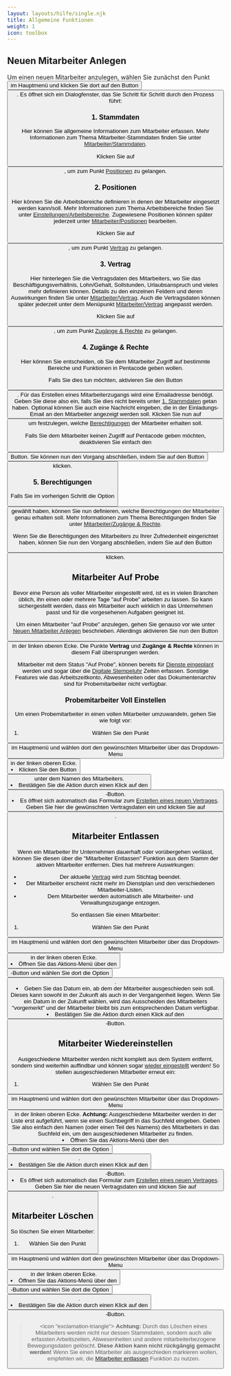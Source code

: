 ```yaml
---
layout: layouts/hilfe/single.njk
title: Allgemeine Funktionen
weight: 1
icon: toolbox
---
```


## Neuen Mitarbeiter Anlegen

Um einen neuen Mitarbeiter anzulegen, wählen Sie zunächst den Punkt <button icon="users" label="Mitarbeiter"> im
Hauptmenü und klicken Sie dort auf den Button <button icon="plus" label="Neuer Mitarbeiter">. Es öffnet sich ein
Dialogfenster, das Sie Schritt für Schritt durch den Prozess führt:

### 1. Stammdaten

Hier können Sie allgemeine Informationen zum Mitarbeiter erfassen. Mehr Informationen zum Thema Mitarbeiter-Stammdaten
finden Sie unter [Mitarbeiter/Stammdaten](../stammdaten/).

Klicken Sie auf <button label="Positionen" icon-right="arrow-right">, um zum Punkt [Positionen](#2-positionen) zu gelangen.

### 2. Positionen

Hier können Sie die Arbeitsbereiche definieren in denen der Mitarbeiter eingesetzt werden kann/soll. Mehr Informationen
zum Thema Arbeitsbereiche finden Sie unter [Einstellungen/Arbeitsbereiche](../../einstellungen/arbeitsbereiche.md).
Zugewiesene Positionen können später jederzeit unter [Mitarbeiter/Positionen](../positionen/) bearbeiten.

Klicken Sie auf <button label="Vertrag" icon-right="arrow-right">, um zum Punkt [Vertrag](#3-vertrag) zu gelangen.

### 3. Vertrag

Hier hinterlegen Sie die Vertragsdaten des Mitarbeiters, wo Sie das Beschäftigungsverhältnis, Lohn/Gehalt, Sollstunden,
Urlaubsanspruch und vieles mehr definieren können. Details zu den einzelnen Feldern und deren Auswirkungen finden Sie
unter [Mitarbeiter/Vertrag](../vertrag/#felder--eigenschaften). Auch die Vertragsdaten können später jederzeit unter
dem Menüpunkt [Mitarbeiter/Vertrag](../vertrag/#vertrag-bearbeiten) angepasst werden.

Klicken Sie auf <button label="Zugänge & Rechte" icon-right="arrow-right">, um zum Punkt [Zugänge &
Rechte](#4-zugänge--rechte) zu gelangen.

### 4. Zugänge & Rechte

Hier können Sie entscheiden, ob Sie dem Mitarbeiter Zugriff auf bestimmte Bereiche und Funktionen in Pentacode geben
wollen.

Falls Sie dies tun möchten, aktivieren Sie den Button <button label="Mitarbeiterzugang Einrichten" icon-right="toggle-on">.
Für das Erstellen eines Mitarbeiterzugangs wird eine Emailadresse benötigt. Geben Sie diese also ein, falls Sie
dies nicht bereits unter [1. Stammdaten](#1-stammdaten) getan haben. Optional können Sie auch eine Nachricht eingeben,
die in der Einladungs-Email an den Mitarbeiter angezeigt werden soll. Klicken Sie nun auf <button
label="Berechtigungen" icon-right="arrow-right">
um festzulegen, welche [Berechtigungen](#5-berechtigungen) der Mitarbeiter erhalten soll.

Falls Sie dem Mitarbeiter keinen Zugriff auf Pentacode geben möchten, deaktivieren Sie einfach den <button
label="Mitarbeiterzugang Einrichten" icon-right="toggle-off"> Button. Sie können nun den Vorgang abschließen, indem Sie auf den
Button <button label="Mitarbeiter Erstellen"> klicken.

### 5. Berechtigungen

Falls Sie im vorherigen Schritt die Option <button label="Mitarbeiterzugang Einrichten" icon-right="toggle-on">
gewählt haben, können Sie nun definieren, welche Berechtigungen der Mitarbeiter genau erhalten soll. Mehr Informationen
zum Thema Berechtigungen finden Sie unter [Mitarbeiter/Zugänge & Rechte](../zugaenge-rechte/).

Wenn Sie die Berechtigungen des Mitarbeiters zu Ihrer Zufriedenheit eingerichtet haben, können Sie nun den Vorgang
abschließen, indem Sie auf den Button <button label="Mitarbeiter Erstellen"> klicken.

## Mitarbeiter Auf Probe

Bevor eine Person als voller Mitarbeiter eingestellt wird, ist es in vielen Branchen üblich, ihn einen oder mehrere Tage
"auf Probe" arbeiten zu lassen. So kann sichergestellt werden, dass ein Mitarbeiter auch wirklich in das Unternehmen
passt und für die vorgesehenen Aufgaben geeignet ist.

Um einen Mitarbeiter "auf Probe" anzulegen, gehen Sie genauso vor wie unter [Neuen Mitarbeiter
Anlegen](#neuen-mitarbeiter-anlegen) beschrieben. Allerdings aktivieren Sie nun den Button <button label="Auf Probe"
icon-right="toggle-on"> in der linken oberen Ecke. Die Punkte
**Vertrag** und **Zugänge & Rechte** können in diesem Fall übersprungen werden.

Mitarbeiter mit dem Status "Auf Probe", können bereits für [Dienste eingeplant](../../dienstplan/) werden und sogar
über die [Digitale Stempeluhr](../../stempeluhr/) Zeiten erfassen. Sonstige Features wie das Arbeitszeitkonto,
Abwesenheiten oder das Dokumentenarchiv sind für Probemitarbeiter nicht verfügbar.

### Probemitarbeiter Voll Einstellen

Um einen Probemitarbeiter in einen vollen Mitarbeiter umzuwandeln, gehen Sie wie folgt vor:

1. Wählen Sie den Punkt <button icon="users" label="Mitarbeiter"> im Hauptmenü
   und wählen dort den gewünschten Mitarbeiter über das Dropdown-Menu
   <button label="Alle Mitarbeiter" icon-right="caret-down"> in der linken oberen Ecke.
2. Klicken Sie den Button <button icon="handshake-angle" label="Einstellen"> unter dem Namen
   des Mitarbeiters.
3. Bestätigen Sie die Aktion durch einen Klick auf den <button label="Einstellen">-Button.
4. Es öffnet sich automatisch das Formular zum [Erstellen eines neuen Vertrages](../vertrag/#neuer-vertrag).
   Geben Sie hier die gewünschten Vertragsdaten ein und klicken Sie auf <button label="Speichern">.

## Mitarbeiter Entlassen

Wenn ein Mitarbeiter Ihr Unternehmen dauerhaft oder vorübergehen verlässt, können Sie diesen über die "Mitarbeiter
Entlassen" Funktion aus dem Stamm der aktiven Mitarbeiter entfernen. Dies hat mehrere Auswirkungen:

- Der aktuelle [Vertrag](../vertrag/) wird zum Stichtag beendet.
- Der Mitarbeiter erscheint nicht mehr im Dienstplan und den verschiedenen Mitarbeiter-Listen.
- Dem Mitarbeiter werden automatisch alle Mitarbeiter- und Verwaltungszugange entzogen.

So entlassen Sie einen Mitarbeiter:

1. Wählen Sie den Punkt <button icon="users" label="Mitarbeiter"> im Hauptmenü
   und wählen dort den gewünschten Mitarbeiter über das Dropdown-Menu
   <button label="Alle Mitarbeiter" icon-right="caret-down"> in der linken oberen Ecke.
2. Öffnen Sie das Aktions-Menü über den <button icon="ellipsis-h">-Button und
   wählen Sie dort die Option <button icon="person-to-door" label="Mitarbeiter Entlassen">.
3. Geben Sie das Datum ein, ab dem der Mitarbeiter ausgeschieden sein soll. Dieses kann sowohl
   in der Zukunft als auch in der Vergangenheit liegen. Wenn Sie ein Datum in der Zukunft wählen,
   wird das Ausscheiden des Mitarbeiters "vorgemerkt" und der Mitarbeiter bleibt bis zum entsprechenden
   Datum verfügbar.
4. Bestätigen Sie die Aktion durch einen Klick auf den <button label="Entlassen">-Button.

## Mitarbeiter Wiedereinstellen

Ausgeschiedene Mitarbeiter werden nicht komplett aus dem System entfernt,
sondern sind weiterhin auffindbar und können sogar [wieder eingestellt](#mitarbeiter-wiedereinstellen) werden!
So stellen ausgeschiedenen Mitarbeiter erneut ein:

1. Wählen Sie den Punkt <button icon="users" label="Mitarbeiter"> im Hauptmenü
   und wählen dort den gewünschten Mitarbeiter über das Dropdown-Menu
   <button label="Alle Mitarbeiter" icon-right="caret-down"> in der linken oberen Ecke.
   **Achtung:** Ausgeschiedene Mitarbeiter werden in der Liste erst aufgeführt, wenn sie einen
   Suchbegriff in das Suchfeld eingeben. Geben Sie also einfach den Namen (oder einen Teil des Namens)
   des Mitarbeiters in das Suchfeld ein, um den ausgeschiedenen Mitarbeiter zu finden.
2. Öffnen Sie das Aktions-Menü über den <button icon="ellipsis-h">-Button und
   wählen Sie dort die Option <button icon="person-walking-arrow-loop-left" label="Wiedereinstellen">.
3. Bestätigen Sie die Aktion durch einen Klick auf den <button label="Wiedereinstellen">-Button.
4. Es öffnet sich automatisch das Formular zum [Erstellen eines neuen Vertrages](../vertrag/#neuer-vertrag).
   Geben Sie hier die neuen Vertragsdaten ein und klicken Sie auf <button label="Speichern">.

## Mitarbeiter Löschen

So löschen Sie einen Mitarbeiter:

1. Wählen Sie den Punkt <button icon="users" label="Mitarbeiter"> im Hauptmenü
   und wählen dort den gewünschten Mitarbeiter über das Dropdown-Menu
   <button label="Alle Mitarbeiter" icon-right="caret-down"> in der linken oberen Ecke.
2. Öffnen Sie das Aktions-Menü über den <button icon="ellipsis-h">-Button und
   wählen Sie dort die Option <button icon="trash-alt" label="Mitarbeiter Löschen">.
3. Bestätigen Sie die Aktion durch einen Klick auf den <button label="Löschen">-Button.

> <icon "exclamation-triangle"> **Achtung:** Durch das Löschen eines Mitarbeiters werden nicht nur dessen
> Stammdaten, sondern auch alle erfassten Arbeitszeiten, Abwesenheiten und andere mitarbeiterbezogene Bewegungsdaten
> gelöscht. **Diese Aktion kann nicht rückgängig gemacht werden!** Wenn Sie einen Mitarbeiter als ausgeschieden
> markieren wollen, empfehlen wir, die [Mitarbeiter entlassen](#mitarbeiter-entlassen) Funktion zu nutzen.
